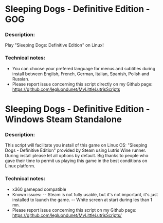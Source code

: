 # Sleeping Dogs - Definitive Edition - GOG

### Description:
Play "Sleeping Dogs: Definitive Edition" on Linux!

### Technical notes:
- You can choose your prefered language for menus and subtitles during install between English, French, German, Italian, Spanish, Polish and Russian.
- Please report issue concerning this script directly on my Github page: 
https://github.com/legluondunet/MyLittleLutrisScripts


# Sleeping Dogs - Definitive Edition - Windows Steam Standalone

### Description:
This script will facilitate you install of this game on Linux OS:
"Sleeping Dogs - Definitive Edition" provided by Steam using Lutris Wine runner.
During install please let all options by default.
Big thanks to people who gave their time to permit us playing this game in the best conditions on Linux platform.


### Technical notes:
- x360 gamepad compatible
- Known issues:
-- Steam is not fully usable, but it's not important, it's just installed to launch the game.
-- White screen at start during les than 1 mn.
- Please report issue concerning this script on my Github page:
https://github.com/legluondunet/MyLittleLutrisScripts/
